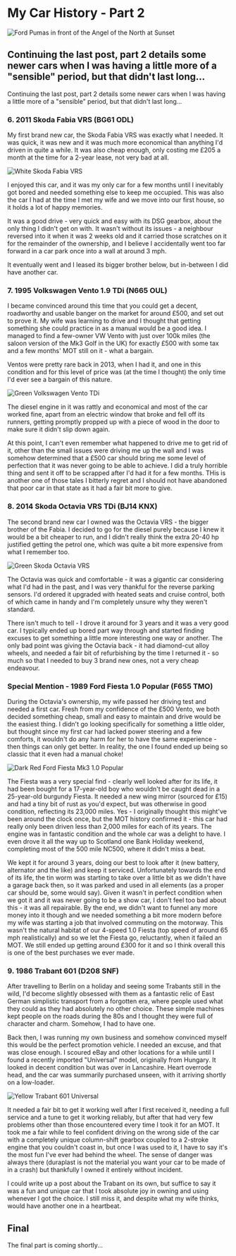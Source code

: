 # My Car History - Part 2

![Ford Pumas in front of the Angel of the North at Sunset](/static/car-angel.jpg)

## Continuing the last post, part 2 details some newer cars when I was having a little more of a "sensible" period, but that didn't last long...

Continuing the last post, part 2 details some newer cars when I was having a little more of a "sensible" period, but that didn't last long...

### 6. 2011 Skoda Fabia VRS (BG61 ODL)

My first brand new car, the Skoda Fabia VRS was exactly what I needed. It was quick, it was new and it was much more economical than anything I'd driven in quite a while. It was also cheap enough, only costing me £205 a month at the time for a 2-year lease, not very bad at all.

![White Skoda Fabia VRS](/static/car-fabia.jpg)

I enjoyed this car, and it was my only car for a few months until I inevitably got bored and needed something else to keep me occupied. This was also the car I had at the time I met my wife and we move into our first house, so it holds a lot of happy memories.

It was a good drive - very quick and easy with its DSG gearbox, about the only thing I didn't get on with. It wasn't without its issues - a neighbour reversed into it when it was 2 weeks old and it carried those scratches on it for the remainder of the ownership, and I believe I accidentally went too far forward in a car park once into a wall at around 3 mph.

It eventually went and I leased its bigger brother below, but in-between I did have another car.

### 7. 1995 Volkswagen Vento 1.9 TDi (N665 OUL)

I became convinced around this time that you could get a decent, roadworthy and usable banger on the market for around £500, and set out to prove it. My wife was learning to drive and I thought that getting something she could practice in as a manual would be a good idea. I managed to find a few-owner VW Vento with just over 100k miles (the saloon version of the Mk3 Golf in the UK) for exactly £500 with some tax and a few months' MOT still on it - what a bargain.

Ventos were pretty rare back in 2013, when I had it, and one in this condition and for this level of price was (at the time I thought) the only time I'd ever see a bargain of this nature.

![Green Volkswagen Vento TDi](/static/car-vento.jpg)

The diesel engine in it was rattly and economical and most of the car worked fine, apart from an electric window that broke and fell off its runners, getting promptly propped up with a piece of wood in the door to make sure it didn't slip down again.

At this point, I can't even remember what happened to drive me to get rid of it, other than the small issues were driving me up the wall and I was somehow determined that a £500 car should bring me some level of perfection that it was never going to be able to achieve. I did a truly horrible thing and sent it off to be scrapped after I'd had it for a few months. THis is another one of those tales I bitterly regret and I should not have abandoned that poor car in that state as it had a fair bit more to give.

### 8. 2014 Skoda Octavia VRS TDi (BJ14 KNX)

The second brand new car I owned was the Octavia VRS - the bigger brother of the Fabia. I decided to go for the diesel purely because I knew it would be a bit cheaper to run, and I didn't really think the extra 20-40 hp justified getting the petrol one, which was quite a bit more expensive from what I remember too.

![Green Skoda Octavia VRS](/static/car-octavia.jpg)

The Octavia was quick and comfortable - it was a gigantic car considering what I'd had in the past, and I was very thankful for the reverse parking sensors. I'd ordered it upgraded with heated seats and cruise control, both of which came in handy and I'm completely unsure why they weren't standard.

There isn't much to tell - I drove it around for 3 years and it was a very good car. I typically ended up bored part way through and started finding excuses to get something a little more interesting one way or another. The only bad point was giving the Octavia back - it had diamond-cut alloy wheels, and needed a fair bit of refurbishing by the time I returned it - so much so that I needed to buy 3 brand new ones, not a very cheap endeavour.

### Special Mention - 1989 Ford Fiesta 1.0 Popular (F655 TMO)

During the Octavia's ownership, my wife passed her driving test and needed a first car. Fresh from my confidence of the £500 Vento, we both decided something cheap, small and easy to maintain and drive would be the easiest thing. I didn't go looking specifically for something a little older, but thought since my first car had lacked power steering and a few comforts, it wouldn't do any harm for her to have the same experience - then things can only get better. In reality, the one I found ended up being so classic that it even had a manual choke!

![Dark Red Ford Fiesta Mk3 1.0 Popular](/static/car-fiesta.jpg)

The Fiesta was a very special find - clearly well looked after for its life, it had been bought for a 17-year-old boy who wouldn't be caught dead in a 25-year-old burgundy Fiesta. It needed a new wing mirror (sourced for £15) and had a tiny bit of rust as you'd expect, but was otherwise in good condition, reflecting its 23,000 miles. Yes - I originally thought this might've been around the clock once, but the MOT history confirmed it - this car had really only been driven less than 2,000 miles for each of its years. The engine was in fantastic condition and the whole car was a delight to have. I even drove it all the way up to Scotland one Bank Holiday weekend, completing most of the 500 mile NC500, where it didn't miss a beat.

We kept it for around 3 years, doing our best to look after it (new battery, alternator and the like) and keep it serviced. Unfortunately towards the end of its life, the tin worm was starting to take over a little bit as we didn't have a garage back then, so it was parked and used in all elements (as a proper car should be, some would say). Given it wasn't in perfect condition when we got it and it was never going to be a show car, I don't feel too bad about this - it was all repairable. By the end, we didn't want to funnel any more money into it though and we needed something a bit more modern before my wife was starting a job that involved commuting on the motorway. This wasn't the natural habitat of our 4-speed 1.0 Fiesta (top speed of around 65 mph realistically) and so we let the Fiesta go, reluctantly, when it failed an MOT. We still ended up getting around £300 for it and so I think overall this is one of the best purchases we ever made.

### 9. 1986 Trabant 601 (D208 SNF)

After travelling to Berlin on a holiday and seeing some Trabants still in the wild, I'd become slightly obsessed with them as a fantastic relic of East German simplistic transport from a forgotten era, where people used what they could as they had absolutely no other choice. These simple machines kept people on the roads during the 80s and I thought they were full of character and charm. Somehow, I had to have one.

Back then, I was running my own business and somehow convinced myself this would be the perfect promotion vehicle. I needed an excuse, and that was close enough. I scoured eBay and other locations for a while until I found a recently imported "Universal" model, originally from Hungary. It looked in decent condition but was over in Lancashire. Heart overrode head, and the car was summarily purchased unseen, with it arriving shortly on a low-loader.

![Yellow Trabant 601 Universal](/static/car-trabant.jpg)

It needed a fair bit to get it working well after I first received it, needing a full service and a tune to get it working reliably, but after that had very few problems other than those encountered every time I took it for an MOT. It took me a fair while to feel confident driving on the wrong side of the car with a completely unique column-shift gearbox coupled to a 2-stroke engine that you couldn't coast in, but once I was used to it, I have to say it's the most fun I've ever had behind the wheel. The sense of danger was always there (duraplast is not the material you want your car to be made of in a crash) but thankfully I owned it entirely without incident.

I could write up a post about the Trabant on its own, but suffice to say it was a fun and unique car that I took absolute joy in owning and using whenever I got the choice. I still miss it, and despite what my wife thinks, would have another one in a heartbeat.

## Final

The final part is coming shortly...